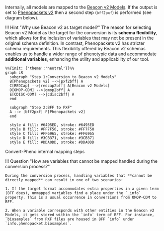 Internally, all models are mapped to the [Beacon v2 Models](bff.md). If the output is set to [Phenopackets v2](pheonpacket.md) then a second step (`bff2pxf`) is performed (see diagram below).

!!! Hint "Why use Beacon v2 as target model?"
    The reason for selecting Beacon v2 Model as the target for the conversion is its **schema flexibility**, which allows for the inclusion of variables that may not be present in the original schema definition. In contrast, Phenopackets v2 has stricter schema requirements. This flexibility offered by Beacon v2 schemas enables us to handle a wider range of phenotypic data and accommodate **additional variables**, enhancing the utility and applicability of our tool.

```mermaid
%%{init: {'theme':'neutral'}}%%
graph LR
  subgraph "Step 1:Conversion to Beacon v2 Models"
  B[Phenopackets v2] -->|pxf2bff| A
  C[REDCap] -->|redcap2bff| A[Beacon v2 Models]
  D[OMOP-CDM] -->|omop2bff| A
  E[CDISC-ODM] -->|cdisc2bff| A
  end

  subgraph "Step 2:BFF to PXF"
  A --> |bff2pxf| F[Phenopackets v2]
  end

  style A fill: #6495ED, stroke: #6495ED
  style B fill: #FF7F50, stroke: #FF7F50
  style C fill: #FF6965, stroke: #FF6965
  style D fill: #3CB371, stroke: #3CB371
  style E fill: #DDA0DD, stroke: #DDA0DD
```
<figcaption>Convert-Pheno internal mapping steps</figcaption>

!!! Question "How are variables that cannot be mapped handled during the conversion process?"

    During the conversion process, handling variables that **cannot be directly mapped** can result in one of two scenarios:

    1. If the target format accommodates extra properties in a given term (BFF does), unmapped variables find a place under the `_info` property. This is a usual occurrence in conversions from OMOP-CDM to BFF.
   
    2. When a variable corresponds with other entities in the Beacon v2 Models, it gets stored within the `info` term of BFF. For instance, `biosamples` from PXF files are housed in BFF `info` under `info.phenopacket.biosamples`.
